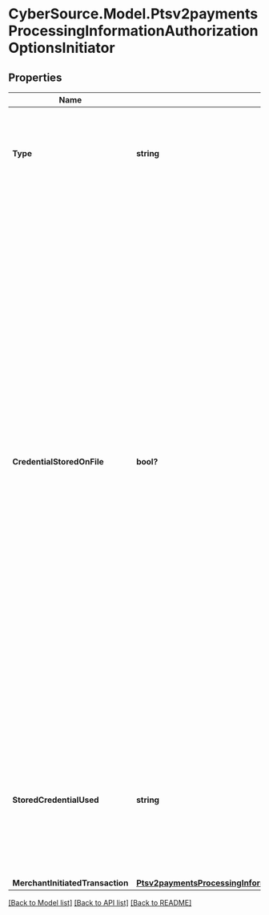 # CyberSource.Model.Ptsv2paymentsProcessingInformationAuthorizationOptionsInitiator
## Properties

Name | Type | Description | Notes
------------ | ------------- | ------------- | -------------
**Type** | **string** | This field indicates whether the transaction is a merchant-initiated transaction or customer-initiated transaction.  Valid values: - **customer** - **merchant**  | [optional] 
**CredentialStoredOnFile** | **bool?** | Indicates to the issuing bank two things: - The merchant has received consent from the cardholder to store their card details on file - The merchant wants the issuing bank to check out the card details before the merchant initiates their first transaction for this cardholder. The purpose of the merchant-initiated transaction is to ensure that the cardholder’s credentials are valid (that the card is not stolen or has restrictions) and that the card details are good to be stored on the merchant’s file for future transactions.  Valid values: - &#x60;true&#x60; means merchant will use this transaction to store payment credentials for follow-up merchant-initiated transactions. - &#x60;false&#x60; means merchant will not use this transaction to store payment credentials for follow-up merchant-initiated transactions.  For details, see &#x60;subsequent_auth_first&#x60; field description in the [Credit Card Services Using the SCMP API Guide.](https://apps.cybersource.com/library/documentation/dev_guides/CC_Svcs_SCMP_API/html/)  **NOTE:** The value for this field does not correspond to any data in the TC 33 capture file5.  This field is supported only for Visa transactions on CyberSource through VisaNet.  | [optional] 
**StoredCredentialUsed** | **string** | Indicates to an issuing bank whether a merchant-initiated transaction came from a card that was already stored on file.  Possible values: - **Y** means the merchant-initiated transaction came from a card that was already stored on file. - **N**  means the merchant-initiated transaction came from a card that was not stored on file.  | [optional] 
**MerchantInitiatedTransaction** | [**Ptsv2paymentsProcessingInformationAuthorizationOptionsInitiatorMerchantInitiatedTransaction**](Ptsv2paymentsProcessingInformationAuthorizationOptionsInitiatorMerchantInitiatedTransaction.md) |  | [optional] 

[[Back to Model list]](../README.md#documentation-for-models) [[Back to API list]](../README.md#documentation-for-api-endpoints) [[Back to README]](../README.md)

